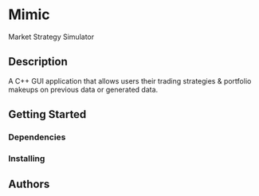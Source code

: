 # Mimic

Market Strategy Simulator

## Description

A C++ GUI application that allows users their trading strategies & portfolio makeups on previous data or generated data.

## Getting Started

### Dependencies

### Installing

## Authors
